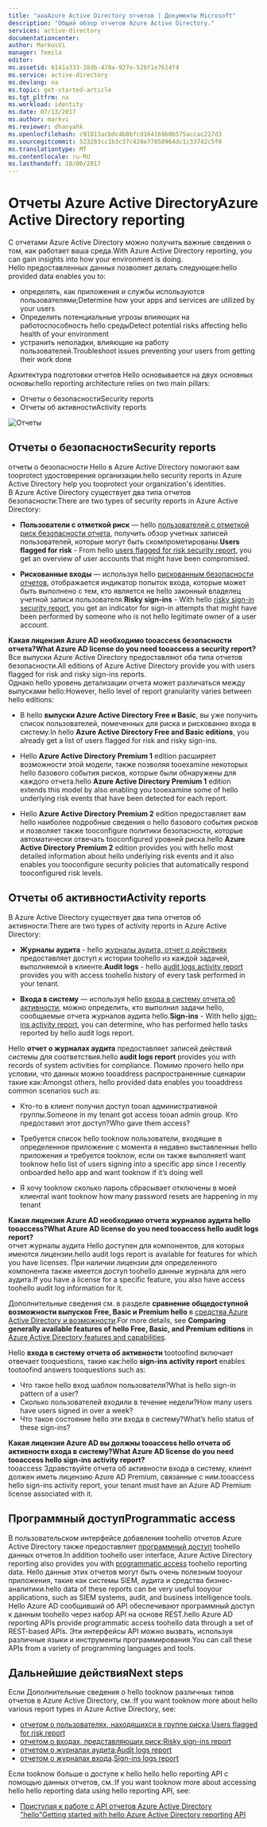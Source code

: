 ```yaml
---
title: "aaaAzure Active Directory отчетов | Документы Microsoft"
description: "Общий обзор отчетов Azure Active Directory."
services: active-directory
documentationcenter: 
author: MarkusVi
manager: femila
editor: 
ms.assetid: 6141a333-38db-478a-927e-526f1e7614f4
ms.service: active-directory
ms.devlang: na
ms.topic: get-started-article
ms.tgt_pltfrm: na
ms.workload: identity
ms.date: 07/13/2017
ms.author: markvi
ms.reviewer: dhanyahk
ms.openlocfilehash: c91813acbdc4b0bfcd164169b0b575accac227d3
ms.sourcegitcommit: 523283cc1b3c37c428e77850964dc1c33742c5f0
ms.translationtype: MT
ms.contentlocale: ru-RU
ms.lasthandoff: 10/06/2017
---
```

# <a name="azure-active-directory-reporting"></a><span data-ttu-id="92c36-103">Отчеты Azure Active Directory</span><span class="sxs-lookup"><span data-stu-id="92c36-103">Azure Active Directory reporting</span></span>

<span data-ttu-id="92c36-104">С отчетами Azure Active Directory можно получить важные сведения о том, как работает ваша среда.</span><span class="sxs-lookup"><span data-stu-id="92c36-104">With Azure Active Directory reporting, you can gain insights into how your environment is doing.</span></span>  
<span data-ttu-id="92c36-105">Hello предоставленных данных позволяет делать следующее:</span><span class="sxs-lookup"><span data-stu-id="92c36-105">hello provided data enables you to:</span></span>

- <span data-ttu-id="92c36-106">определять, как приложения и службы используются пользователями;</span><span class="sxs-lookup"><span data-stu-id="92c36-106">Determine how your apps and services are utilized by your users</span></span>
- <span data-ttu-id="92c36-107">Определить потенциальные угрозы влияющих на работоспособность hello среды</span><span class="sxs-lookup"><span data-stu-id="92c36-107">Detect potential risks affecting hello health of your environment</span></span>
- <span data-ttu-id="92c36-108">устранить неполадки, влияющие на работу пользователей.</span><span class="sxs-lookup"><span data-stu-id="92c36-108">Troubleshoot issues preventing your users from getting their work done</span></span>  

<span data-ttu-id="92c36-109">Архитектура подготовки отчетов Hello основывается на двух основных основы:</span><span class="sxs-lookup"><span data-stu-id="92c36-109">hello reporting architecture relies on two main pillars:</span></span>

- <span data-ttu-id="92c36-110">Отчеты о безопасности</span><span class="sxs-lookup"><span data-stu-id="92c36-110">Security reports</span></span>
- <span data-ttu-id="92c36-111">Отчеты об активности</span><span class="sxs-lookup"><span data-stu-id="92c36-111">Activity reports</span></span>

![Отчеты](./media/active-directory-reporting-azure-portal/01.png)



## <a name="security-reports"></a><span data-ttu-id="92c36-113">Отчеты о безопасности</span><span class="sxs-lookup"><span data-stu-id="92c36-113">Security reports</span></span>

<span data-ttu-id="92c36-114">отчеты о безопасности Hello в Azure Active Directory помогают вам tooprotect удостоверения организации.</span><span class="sxs-lookup"><span data-stu-id="92c36-114">hello security reports in Azure Active Directory help you tooprotect your organization's identities.</span></span>  
<span data-ttu-id="92c36-115">В Azure Active Directory существует два типа отчетов безопасности:</span><span class="sxs-lookup"><span data-stu-id="92c36-115">There are two types of security reports in Azure Active Directory:</span></span>

- <span data-ttu-id="92c36-116">**Пользователи с отметкой риск** — hello [пользователей с отметкой риск безопасности отчета](active-directory-reporting-security-user-at-risk.md), получить обзор учетных записей пользователей, которые могут быть скомпрометированы.</span><span class="sxs-lookup"><span data-stu-id="92c36-116">**Users flagged for risk** - From hello [users flagged for risk security report](active-directory-reporting-security-user-at-risk.md), you get an overview of user accounts that might have been compromised.</span></span>

- <span data-ttu-id="92c36-117">**Рискованные входы** — используя hello [рискованным безопасности отчетов](active-directory-reporting-security-risky-sign-ins.md), отображается индикатор попыток входа, которые может быть выполнено с тем, кто является не hello законный владелец учетной записи пользователя.</span><span class="sxs-lookup"><span data-stu-id="92c36-117">**Risky sign-ins** - With hello [risky sign-in security report](active-directory-reporting-security-risky-sign-ins.md), you get an indicator for sign-in attempts that might have been performed by someone who is not hello legitimate owner of a user account.</span></span> 

<span data-ttu-id="92c36-118">**Какая лицензия Azure AD необходимо tooaccess безопасности отчета?**</span><span class="sxs-lookup"><span data-stu-id="92c36-118">**What Azure AD license do you need tooaccess a security report?**</span></span>  
<span data-ttu-id="92c36-119">Все выпуски Azure Active Directory предоставляют оба типа отчетов безопасности.</span><span class="sxs-lookup"><span data-stu-id="92c36-119">All editions of Azure Active Directory provide you with users flagged for risk and risky sign-ins reports.</span></span>  
<span data-ttu-id="92c36-120">Однако hello уровень детализации отчета может различаться между выпусками hello:</span><span class="sxs-lookup"><span data-stu-id="92c36-120">However, hello level of report granularity varies between hello editions:</span></span> 

- <span data-ttu-id="92c36-121">В hello **выпуски Azure Active Directory Free и Basic**, вы уже получить список пользователей, помеченных для риска и рискованно входа в систему.</span><span class="sxs-lookup"><span data-stu-id="92c36-121">In hello **Azure Active Directory Free and Basic editions**, you already get a list of users flagged for risk and risky sign-ins.</span></span> 

- <span data-ttu-id="92c36-122">Hello **Azure Active Directory Premium 1** edition расширяет возможности этой модели, также позволяя tooexamine некоторых hello базового события рисков, которые были обнаружены для каждого отчета.</span><span class="sxs-lookup"><span data-stu-id="92c36-122">hello **Azure Active Directory Premium 1** edition extends this model by also enabling you tooexamine some of hello underlying risk events that have been detected for each report.</span></span> 

- <span data-ttu-id="92c36-123">Hello **Azure Active Directory Premium 2** edition предоставляет вам hello наиболее подробные сведения о hello базового события рисков и позволяет также tooconfigure политики безопасности, которые автоматически отвечать tooconfigured уровней риска.</span><span class="sxs-lookup"><span data-stu-id="92c36-123">hello **Azure Active Directory Premium 2** edition provides you with hello most detailed information about hello underlying risk events and it also enables you tooconfigure security policies that automatically respond tooconfigured risk levels.</span></span>


## <a name="activity-reports"></a><span data-ttu-id="92c36-124">Отчеты об активности</span><span class="sxs-lookup"><span data-stu-id="92c36-124">Activity reports</span></span>

<span data-ttu-id="92c36-125">В Azure Active Directory существует два типа отчетов об активности:</span><span class="sxs-lookup"><span data-stu-id="92c36-125">There are two types of activity reports in Azure Active Directory:</span></span>

- <span data-ttu-id="92c36-126">**Журналы аудита** - hello [журналы аудита, отчет о действиях](active-directory-reporting-activity-audit-logs.md) предоставляет доступ к истории toohello из каждой задачей, выполняемой в клиенте.</span><span class="sxs-lookup"><span data-stu-id="92c36-126">**Audit logs** - hello [audit logs activity report](active-directory-reporting-activity-audit-logs.md) provides you with access toohello history of every task performed in your tenant.</span></span>

- <span data-ttu-id="92c36-127">**Входа в систему** — используя hello [входа в систему отчета об активности](active-directory-reporting-activity-sign-ins.md), можно определить, кто выполнил задачи hello, сообщаемые отчета журналов аудита hello.</span><span class="sxs-lookup"><span data-stu-id="92c36-127">**Sign-ins** -  With hello [sign-ins activity report](active-directory-reporting-activity-sign-ins.md), you can determine, who has performed hello tasks reported by hello audit logs report.</span></span>



<span data-ttu-id="92c36-128">Hello **отчет о журналах аудита** предоставляет записей действий системы для соответствия.</span><span class="sxs-lookup"><span data-stu-id="92c36-128">hello **audit logs report** provides you with records of system activities for compliance.</span></span>
<span data-ttu-id="92c36-129">Помимо прочего hello при условии, что данных можно tooaddress распространенные сценарии такие как:</span><span class="sxs-lookup"><span data-stu-id="92c36-129">Amongst others, hello provided data enables you tooaddress common scenarios such as:</span></span>

- <span data-ttu-id="92c36-130">Кто-то в клиент получил доступ tooan административной группы.</span><span class="sxs-lookup"><span data-stu-id="92c36-130">Someone in my tenant got access tooan admin group.</span></span> <span data-ttu-id="92c36-131">Кто предоставил этот доступ?</span><span class="sxs-lookup"><span data-stu-id="92c36-131">Who gave them access?</span></span> 

- <span data-ttu-id="92c36-132">Требуется список hello tooknow пользователи, входящие в определенное приложение с момента я недавно выставленных hello приложения и требуется tooknow, если он также выполняет</span><span class="sxs-lookup"><span data-stu-id="92c36-132">I want tooknow hello list of users signing into a specific app since I recently onboarded hello app and want tooknow if it’s doing well</span></span>

- <span data-ttu-id="92c36-133">Я хочу tooknow сколько пароль сбрасывает отключены в моей клиента</span><span class="sxs-lookup"><span data-stu-id="92c36-133">I want tooknow how many password resets are happening in my tenant</span></span>


<span data-ttu-id="92c36-134">**Какая лицензия Azure AD необходимо отчета журналов аудита hello tooaccess?**</span><span class="sxs-lookup"><span data-stu-id="92c36-134">**What Azure AD license do you need tooaccess hello audit logs report?**</span></span>  
<span data-ttu-id="92c36-135">отчет журналы аудита Hello доступен для компонентов, для которых имеются лицензии.</span><span class="sxs-lookup"><span data-stu-id="92c36-135">hello audit logs report is available for features for which you have licenses.</span></span> <span data-ttu-id="92c36-136">При наличии лицензии для определенного компонента также имеется доступ toohello данные журнала для него аудита.</span><span class="sxs-lookup"><span data-stu-id="92c36-136">If you have a license for a specific feature, you also have access toohello audit log information for it.</span></span>

<span data-ttu-id="92c36-137">Дополнительные сведения см. в разделе **сравнение общедоступной возможности выпусков Free, Basic и Premium hello** в [средства Azure Active Directory и возможности](https://www.microsoft.com/cloud-platform/azure-active-directory-features).</span><span class="sxs-lookup"><span data-stu-id="92c36-137">For more details, see **Comparing generally available features of hello Free, Basic, and Premium editions** in [Azure Active Directory features and capabilities](https://www.microsoft.com/cloud-platform/azure-active-directory-features).</span></span>   



<span data-ttu-id="92c36-138">Hello **входа в систему отчета об активности** tootoofind включает отвечает tooquestions, такие как:</span><span class="sxs-lookup"><span data-stu-id="92c36-138">hello **sign-ins activity report** enables tootoofind answers tooquestions such as:</span></span>

- <span data-ttu-id="92c36-139">Что такое hello вход шаблон пользователя?</span><span class="sxs-lookup"><span data-stu-id="92c36-139">What is hello sign-in pattern of a user?</span></span>
- <span data-ttu-id="92c36-140">Сколько пользователей входили в течение недели?</span><span class="sxs-lookup"><span data-stu-id="92c36-140">How many users have users signed in over a week?</span></span>
- <span data-ttu-id="92c36-141">Что такое состояние hello эти входа в систему?</span><span class="sxs-lookup"><span data-stu-id="92c36-141">What’s hello status of these sign-ins?</span></span>


<span data-ttu-id="92c36-142">**Какая лицензия Azure AD вы должны tooaccess hello отчета об активности входа в систему?**</span><span class="sxs-lookup"><span data-stu-id="92c36-142">**What Azure AD license do you need tooaccess hello sign-ins activity report?**</span></span>  
<span data-ttu-id="92c36-143">tooaccess Здравствуйте отчета об активности входа в систему, клиент должен иметь лицензию Azure AD Premium, связанные с ним.</span><span class="sxs-lookup"><span data-stu-id="92c36-143">tooaccess hello sign-ins activity report, your tenant must have an Azure AD Premium license associated with it.</span></span>


## <a name="programmatic-access"></a><span data-ttu-id="92c36-144">Программный доступ</span><span class="sxs-lookup"><span data-stu-id="92c36-144">Programmatic access</span></span>

<span data-ttu-id="92c36-145">В пользовательском интерфейсе добавления toohello отчетов Azure Active Directory также предоставляет [программный доступ](active-directory-reporting-api-getting-started-azure-portal.md) toohello данных отчетов.</span><span class="sxs-lookup"><span data-stu-id="92c36-145">In addition toohello user interface, Azure Active Directory reporting also provides you with [programmatic access](active-directory-reporting-api-getting-started-azure-portal.md) toohello reporting data.</span></span> <span data-ttu-id="92c36-146">Hello данные этих отчетов могут быть очень полезным tooyour приложения, такие как системы SIEM, аудита и средства бизнес-аналитики.</span><span class="sxs-lookup"><span data-stu-id="92c36-146">hello data of these reports can be very useful tooyour applications, such as SIEM systems, audit, and business intelligence tools.</span></span> <span data-ttu-id="92c36-147">Hello Azure AD сообщивший об API обеспечивают программный доступ к данным toohello через набор API на основе REST.</span><span class="sxs-lookup"><span data-stu-id="92c36-147">hello Azure AD reporting APIs provide programmatic access toohello data through a set of REST-based APIs.</span></span> <span data-ttu-id="92c36-148">Эти интерфейсы API можно вызвать, используя различные языки и инструменты программирования.</span><span class="sxs-lookup"><span data-stu-id="92c36-148">You can call these APIs from a variety of programming languages and tools.</span></span> 


## <a name="next-steps"></a><span data-ttu-id="92c36-149">Дальнейшие действия</span><span class="sxs-lookup"><span data-stu-id="92c36-149">Next steps</span></span>

<span data-ttu-id="92c36-150">Если Дополнительные сведения о hello tooknow различных типов отчетов в Azure Active Directory, см.:</span><span class="sxs-lookup"><span data-stu-id="92c36-150">If you want tooknow more about hello various report types in Azure Active Directory, see:</span></span>

- <span data-ttu-id="92c36-151">[отчетом о пользователях, находящихся в группе риска](active-directory-reporting-security-user-at-risk.md);</span><span class="sxs-lookup"><span data-stu-id="92c36-151">[Users flagged for risk report](active-directory-reporting-security-user-at-risk.md)</span></span>
- <span data-ttu-id="92c36-152">[отчетом о входах, представляющих риск](active-directory-reporting-security-risky-sign-ins.md);</span><span class="sxs-lookup"><span data-stu-id="92c36-152">[Risky sign-ins report](active-directory-reporting-security-risky-sign-ins.md)</span></span>
- <span data-ttu-id="92c36-153">[отчетом о журналах аудита](active-directory-reporting-activity-audit-logs.md);</span><span class="sxs-lookup"><span data-stu-id="92c36-153">[Audit logs report](active-directory-reporting-activity-audit-logs.md)</span></span>
- <span data-ttu-id="92c36-154">[отчетом о журналах входа](active-directory-reporting-activity-sign-ins.md).</span><span class="sxs-lookup"><span data-stu-id="92c36-154">[Sign-ins logs report](active-directory-reporting-activity-sign-ins.md)</span></span>

<span data-ttu-id="92c36-155">Если tooknow больше о доступе к hello hello hello reporting API с помощью данных отчетов, см.:</span><span class="sxs-lookup"><span data-stu-id="92c36-155">If you want tooknow more about accessing hello hello reporting data using hello reporting API, see:</span></span> 

- [<span data-ttu-id="92c36-156">Приступая к работе с API отчетов Azure Active Directory "hello"</span><span class="sxs-lookup"><span data-stu-id="92c36-156">Getting started with hello Azure Active Directory reporting API</span></span>](active-directory-reporting-api-getting-started-azure-portal.md)


<!--Image references-->
[1]: ./media/active-directory-reporting-azure-portal/ic195031.png